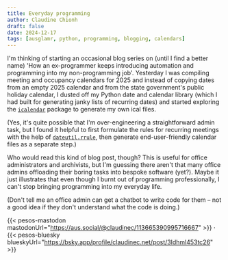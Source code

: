 ```yaml
---
title: Everyday programming
author: Claudine Chionh
draft: false
date: 2024-12-17
tags: [ausglamr, python, programming, blogging, calendars]
---
```


I'm thinking of starting an occasional blog series on (until I find a better name) 'How an ex-programmer keeps introducing automation and programming into my non-programming job'. Yesterday I was compiling meeting and occupancy calendars for 2025 and instead of copying dates from an empty 2025 calendar and from the state government's public holiday calendar, I dusted off my Python date and calendar library (which I had built for generating janky lists of recurring dates) and started exploring the [`icalendar`](https://icalendar.readthedocs.io/en/latest/index.html) package to generate my own ical files.

(Yes, it's quite possible that I'm over-engineering a straightforward admin task, but I found it helpful to first formulate the rules for recurring meetings with the help of [`dateutil.rrule`](https://dateutil.readthedocs.io/en/stable/), then generate end-user-friendly calendar files as a separate step.)

Who would read this kind of blog post, though? This is useful for office administrators and archivists, but I'm guessing there aren't that many office admins offloading their boring tasks into bespoke software (yet?). Maybe it just illustrates that even though I burnt out of programming professionally, I can't stop bringing programming into my everyday life.

(Don't tell me an office admin can get a chatbot to write code for them – not a good idea if they don't understand what the code is doing.)

{{< pesos-mastodon mastodonUrl="https://aus.social/@claudinec/113665390995716667" >}} &middot; {{< pesos-bluesky blueskyUrl="https://bsky.app/profile/claudinec.net/post/3ldhml453tc26" >}}

